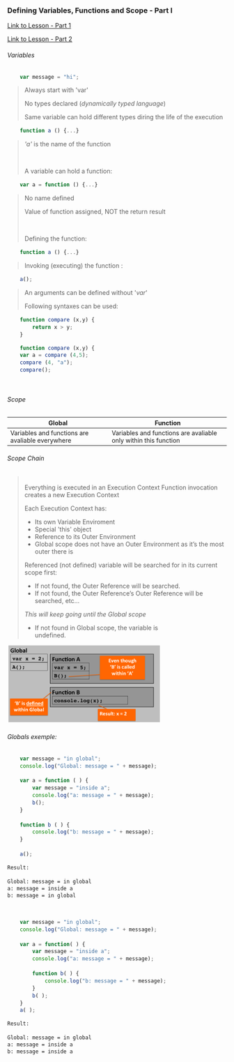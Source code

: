 ### Defining Variables, Functions and Scope - Part I
[Link to Lesson - Part 1](https://www.coursera.org/learn/html-css-javascript-for-web-developers/lecture/4tOjk/lecture-41-part-1-defining-variables-function-and-scope)

[Link to Lesson - Part 2](https://www.coursera.org/learn/html-css-javascript-for-web-developers/lecture/avyZO/lecture-41-part-2-defining-variables-function-and-scope)
###### Variables

```js
    var message = "hi";
```
> 
> Always start with 'var'
> 
> No types declared (*dynamically typed language*)
> 
> Same variable can hold different types diring the life of the execution
>

```js
    function a () {...}
```
> *'a'* is the name of the function
>
> <br>
> 
>  A variable can hold a function:
```js
    var a = function () {...}
```
> No name defined
> 
> Value of function assigned, NOT the return result
>
> <br>
>
> Defining the function:
```js
    function a () {...}
```
> Invoking (executing) the function :
```js
    a();
```
> An arguments can be defined without '*var*'
> 
> Following syntaxes can be used:
```js 
    function compare (x,y) {
        return x > y;
    }
```

```js
    function compare (x,y) {
    var a = compare (4,5);
    compare (4, "a");
    compare();
```
<br>


###### Scope

|Global|Function|
|------|--------|
|Variables and functions are avaliable everywhere| Variables and functions are avaliable only within this function|


###### Scope Chain
> <br>
> Everything is executed in an Execution Context
> Function invocation creates a new Execution Context
> 
> Each Execution Context has:
> - Its own Variable Enviroment
> - Special 'this' object
> - Reference to its Outer Environment
> - Global scope does not have an Outer Environment as
it’s the most outer there is
>
> Referenced (not defined) variable will be searched for in its current scope first: 
> - If not found, the Outer Reference will be searched. 
> - If not found, the Outer Reference’s  Outer Reference will be searched, etc...  
> 
> *This will keep going until the Global scope*
> 
> - If not found in Global scope, the variable is  
undefined.  

<img src="varFuncScopes.png" width="70%" height="auto" />

###### Globals exemple:

```js 
    var message = "in global";
    console.log("Global: message = " + message);

    var a = function ( ) {
        var message = "inside a";
        console.log("a: message = " + message);
        b();
    }

    function b ( ) {
        console.log("b: message = " + message);
    }

    a();
```
    Result: 
    
    Global: message = in global
    a: message = inside a
    b: message = in global

<br>

```js
    var message = "in global";
    console.log("Global: message = " + message);

    var a = function( ) {
        var message = "inside a";
        console.log("a: message = " + message);

        function b( ) {
            console.log("b: message = " + message);
        }
        b( );
    }
    a( );
```

    Result:

    Global: message = in global 
    a: message = inside a 
    b: message = inside a

<br>
<br>

